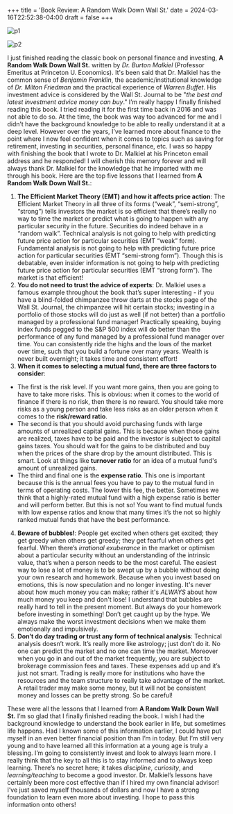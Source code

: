 +++
title = 'Book Review: A Random Walk Down Wall St.'
date = 2024-03-16T22:52:38-04:00
draft = false
+++

![p1](/blog/20240317_BR_A_Random_Down_Wall_St/cover.png)

![p2](/blog/20240317_BR_A_Random_Down_Wall_St/malkiel.png)

I just finished reading the classic book on personal finance and investing, **A Random Walk Down Wall St.** written by *Dr. Burton Malkiel* (Professor Emeritus at Princeton U. Economics). It's been said that Dr. Malkiel has the common sense of *Benjamin Franklin*, the academic/institutional knowledge of *Dr. Milton Friedman* and the practical experience of *Warren Buffet*. His investment advice is considered by the Wall St. Journal to be "*the best and latest investment advice money can buy*." I’m really happy I finally finished reading this book. I tried reading it for the first time back in 2016 and was not able to do so. At the time, the book was way too advanced for me and I didn’t have the background knowledge to be able to really understand it at a deep level. However over the years, I’ve learned more about finance to the point where I now feel confident when it comes to topics such as saving for retirement, investing in securities, personal finance, etc. I was so happy with finishing the book that I wrote to Dr. Malkiel at his Princeton email address and he responded! I will cherish this memory forever and will always thank Dr. Malkiel for the knowledge that he imparted with me through his book. Here are the top five lessons that I learned from **A Random Walk Down Wall St.**:

1. **The Efficient Market Theory (EMT) and how it affects price action**: The Efficient Market Theory in all three of its forms (“weak”, “semi-strong”, “strong”) tells investors the market is so efficient that there’s really no way to time the market or predict what is going to happen with any particular security in the future. Securities do indeed behave in a “random walk”. Technical analysis is not going to help with predicting future price action for particular securities (EMT “weak” form). Fundamental analysis is not going to help with predicting future price action for particular securities (EMT “semi-strong form”). Though this is debatable, even insider information is not going to help with predicting future price action for particular securities (EMT “strong form”). The market is that efficient!
2. **You do not need to trust the advice of experts**: Dr. Malkiel uses a famous example throughout the book that’s super interesting - if you have a blind-folded chimpanzee throw darts at the stocks page of the Wall St. Journal, the chimpanzee will hit certain stocks; investing in a portfolio of those stocks will do just as well (if not better) than a portfolio managed by a professional fund manager! Practically speaking, buying index funds pegged to the S&P 500 index will do better than the performance of any fund managed by a professional fund manager over time. You can consistently ride the highs and the lows of the market over time, such that you build a fortune over many years. Wealth is never built overnight; it takes time and consistent effort!
3. **When it comes to selecting a mutual fund, there are three factors to consider**: 
* The first is the risk level. If you want more gains, then you are going to have to take more risks. This is obvious: when it comes to the world of finance if there is no risk, then there is no reward. You should take more risks as a young person and take less risks as an older person when it comes to the **risk/reward ratio**.
* The second is that you should avoid purchasing funds with large amounts of unrealized capital gains. This is because when those gains are realized, taxes have to be paid and the investor is subject to capital gains taxes. You should wait for the gains to be distributed and buy when the prices of the share drop by the amount distributed. This is smart. Look at things like **turnover ratio** for an idea of a mutual fund's amount of unrealized gains.
* The third and final one is the **expense ratio**. This one is important because this is the annual fees you have to pay to the mutual fund in terms of operating costs. The lower this fee, the better. Sometimes we think that a highly-rated mutual fund with a high expense ratio is better and will perform better. But this is not so! You want to find mutual funds with low expense ratios and know that many times it’s the not so highly ranked mutual funds that have the best performance.
4. **Beware of bubbles!**: People get excited when others get excited; they get greedy when others get greedy; they get fearful when others get fearful. When there’s *irrational exuberance* in the market or optimism about a particular security without an understanding of the intrinsic value, that’s when a person needs to be the most careful. The easiest way to lose a lot of money is to be swept up by a bubble without doing your own research and homework. Because when you invest based on emotions, this is now speculation and no longer investing. It's never about how much money you can make; rather it's *ALWAYS* about how much money you keep and don't lose! I understand that bubbles are really hard to tell in the present moment. But always do your homework before investing in something! Don’t get caught up by the hype. We always make the worst investment decisions when we make them emotionally and impulsively.
5. **Don’t do day trading or trust any form of technical analysis**: Technical analysis doesn’t work. It’s really more like astrology; just don’t do it. No one can predict the market and no one can time the market. Moreover when you go in and out of the market frequently, you are subject to brokerage commission fees and taxes. These expenses add up and it’s just not smart. Trading is really more for institutions who have the resources and the team structure to really take advantage of the market. A retail trader may make some money, but it will not be consistent money and losses can be pretty strong. So be careful!

These were all the lessons that I learned from **A Random Walk Down Wall St.** I’m so glad that I finally finished reading the book. I wish I had the background knowledge to understand the book earlier in life, but sometimes life happens. Had I known some of this information earlier, I could have put myself in an even better financial position than I’m in today. But I’m still very young and to have learned all this information at a young age is truly a blessing. I’m going to consistently invest and look to always learn more. I really think that the key to all this is to stay informed and to always keep learning. There’s no secret here; it takes *discipline*, *curiosity*, and *learning/teaching* to become a good investor. Dr. Malkiel’s lessons have certainly been more cost effective than if I hired my own financial advisor! I’ve just saved myself thousands of dollars and now I have a strong foundation to learn even more about investing. I hope to pass this information onto others!

